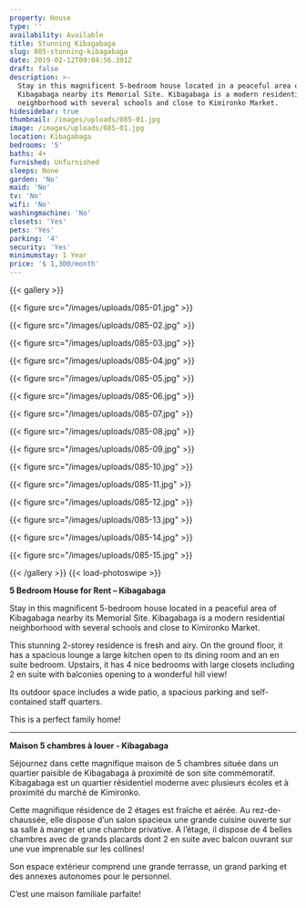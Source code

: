 ```yaml
---
property: House
type: ''
availability: Available
title: Stunning Kibagabaga
slug: 085-stunning-kibagabaga
date: 2019-02-12T09:04:56.391Z
draft: false
description: >-
  Stay in this magnificent 5-bedroom house located in a peaceful area of
  Kibagabaga nearby its Memorial Site. Kibagabaga is a modern residential
  neighborhood with several schools and close to Kimironko Market. 
hidesidebar: true
thumbnail: /images/uploads/085-01.jpg
image: /images/uploads/085-01.jpg
location: Kibagabaga
bedrooms: '5'
baths: 4+
furnished: Unfurnished
sleeps: None
garden: 'No'
maid: 'No'
tv: 'No'
wifi: 'No'
washingmachine: 'No'
closets: 'Yes'
pets: 'Yes'
parking: '4'
security: 'Yes'
minimumstay: 1 Year
price: '$ 1,300/month'
---
```

{{< gallery >}} 

{{< figure src="/images/uploads/085-01.jpg" >}} 

{{< figure src="/images/uploads/085-02.jpg" >}}

 {{< figure src="/images/uploads/085-03.jpg" >}} 

{{< figure src="/images/uploads/085-04.jpg" >}}

{{< figure src="/images/uploads/085-05.jpg" >}}

 {{< figure src="/images/uploads/085-06.jpg" >}}

 {{< figure src="/images/uploads/085-07.jpg" >}}

 {{< figure src="/images/uploads/085-08.jpg" >}}

{{< figure src="/images/uploads/085-09.jpg" >}} 

{{< figure src="/images/uploads/085-10.jpg" >}}

 {{< figure src="/images/uploads/085-11.jpg" >}} 

{{< figure src="/images/uploads/085-12.jpg" >}}

{{< figure src="/images/uploads/085-13.jpg" >}}

{{< figure src="/images/uploads/085-14.jpg" >}}

{{< figure src="/images/uploads/085-15.jpg" >}}

 {{< /gallery >}} {{< load-photoswipe >}}

**5 Bedroom House for Rent – Kibagabaga**

Stay in this magnificent 5-bedroom house located in a peaceful area of Kibagabaga nearby its Memorial Site. Kibagabaga is a modern residential neighborhood with several schools and close to Kimironko Market. 

This stunning 2-storey residence is fresh and airy. On the ground floor, it has a spacious lounge a large kitchen open to its dining room and an en suite bedroom. Upstairs, it has 4 nice bedrooms with large closets including 2 en suite with balconies opening to a wonderful hill view!

Its outdoor space includes a wide patio, a spacious parking and self-contained staff quarters.

This is a perfect family home!

- - -

**Maison 5 chambres à louer - Kibagabaga**

Séjournez dans cette magnifique maison de 5 chambres située dans un quartier paisible de Kibagabaga à proximité de son site commémoratif. Kibagabaga est un quartier résidentiel moderne avec plusieurs écoles et à proximité du marché de Kimironko.

Cette magnifique résidence de 2 étages est fraîche et aérée. Au rez-de-chaussée, elle dispose d’un salon spacieux une grande cuisine ouverte sur sa salle à manger et une chambre privative. A l’étage, il dispose de 4 belles chambres avec de grands placards dont 2 en suite avec balcon ouvrant sur une vue imprenable sur les collines!

Son espace extérieur comprend une grande terrasse, un grand parking et des annexes autonomes pour le personnel.

C’est une maison familiale parfaite!
